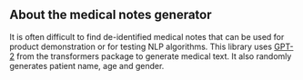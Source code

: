 ## About the medical notes generator

It is often difficult to find de-identified medical notes that can be used for product demonstration or for testing NLP algorithms. This library uses [GPT-2](https://huggingface.co/transformers/model_doc/gpt2.html) from the transformers package to generate medical text. It also randomly generates patient name, age and gender.